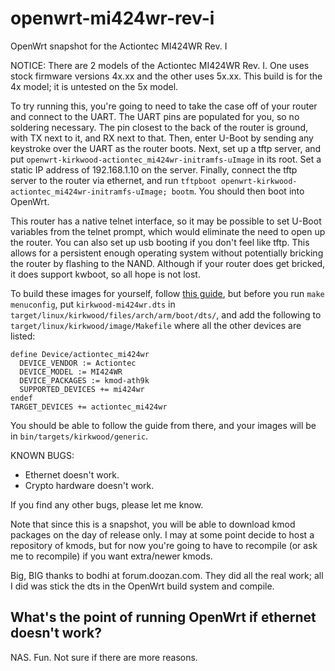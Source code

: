 # openwrt-mi424wr-rev-i
OpenWrt snapshot for the Actiontec MI424WR Rev. I

NOTICE: There are 2 models of the Actiontec MI424WR Rev. I. One uses stock firmware versions 4x.xx and the other uses 5x.xx. This build is for the 4x model; it is untested on the 5x model.

To try running this, you're going to need to take the case off of your router and connect to the UART.
The UART pins are populated for you, so no soldering necessary.
The pin closest to the back of the router is ground, with TX next to it, and RX next to that.
Then, enter U-Boot by sending any keystroke over the UART as the router boots.
Next, set up a tftp server, and put `openwrt-kirkwood-actiontec_mi424wr-initramfs-uImage` in its root.
Set a static IP address of 192.168.1.10 on the server.
Finally, connect the tftp server to the router via ethernet, and run `tftpboot openwrt-kirkwood-actiontec_mi424wr-initramfs-uImage; bootm`.
You should then boot into OpenWrt.

This router has a native telnet interface, so it may be possible to set U-Boot variables from the telnet prompt, which would eliminate the need to open up the router.
You can also set up usb booting if you don't feel like tftp.
This allows for a persistent enough operating system without potentially bricking the router by flashing to the NAND.
Although if your router does get bricked, it does support kwboot, so all hope is not lost.

To build these images for yourself, follow [this guide](https://openwrt.org/docs/guide-developer/quickstart-build-images), but before you run `make menuconfig`, put `kirkwood-mi424wr.dts` in `target/linux/kirkwood/files/arch/arm/boot/dts/`, and add the following to `target/linux/kirkwood/image/Makefile` where all the other devices are listed:

```make
define Device/actiontec_mi424wr
  DEVICE_VENDOR := Actiontec
  DEVICE_MODEL := MI424WR
  DEVICE_PACKAGES := kmod-ath9k
  SUPPORTED_DEVICES += mi424wr
endef
TARGET_DEVICES += actiontec_mi424wr
```

You should be able to follow the guide from there, and your images will be in `bin/targets/kirkwood/generic`.

KNOWN BUGS:
  * Ethernet doesn't work.
  * Crypto hardware doesn't work.

If you find any other bugs, please let me know.

Note that since this is a snapshot, you will be able to download kmod packages on the day of release only.
I may at some point decide to host a repository of kmods, but for now you're going to have to recompile (or ask me to recompile) if you want extra/newer kmods.

Big, BIG thanks to bodhi at forum.doozan.com.
They did all the real work; all I did was stick the dts in the OpenWrt build system and compile.

## What's the point of running OpenWrt if ethernet doesn't work?

NAS. Fun. Not sure if there are more reasons.


